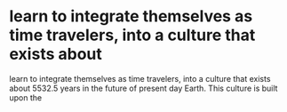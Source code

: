 # learn to integrate themselves as time travelers, into a culture that exists about

learn to integrate themselves as time travelers, into a culture that exists about
5532.5 years in the future of present day Earth. This culture is built upon the
